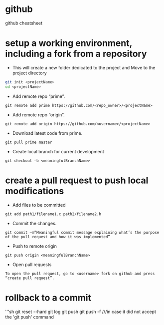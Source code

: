 # github
github cheatsheet

# setup a working environment, including a fork from a repository
* This will create a new folder dedicated to the project and Move to the project directory
```sh
git init <projectName>
cd <projectName>
```
* Add remote repo “prime”.

`git remote add prime https://github.com/<repo_owner>/<projectName>`

* Add remote repo “origin”.

`git remote add origin https://github.com/<username>/<projectName>`

* Download latest code from prime.

`git pull prime master`

 * Create local branch for current development

`git checkout –b <meaningfulBranchName>`

#  create a pull request to push local modifications

* Add files to be committed

`git add path1/filename1.c path2/filename2.h`

* Commit the changes. 

`git commit –m”Meaningful commit message explaining what’s the purpose of the pull request and how it was implemented”`

* Push to remote origin

`git push origin <meaningfulBranchName>`

* Open pull requests

`To open the pull request, go to <username> fork on github and press “create pull request”. `

# rollback to a commit

'''sh
git reset --hard <commit-id>
git log
git push <branch name>
git push <branch name> -f  ///in case it did not accept the 'git push' command 
  ```
